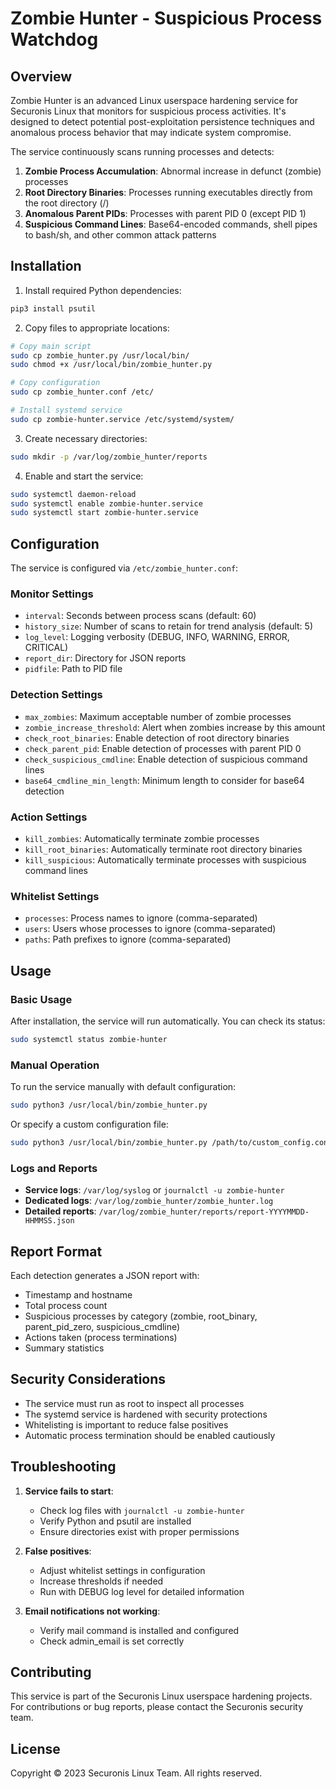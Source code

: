 # Zombie Hunter - Suspicious Process Watchdog

## Overview

Zombie Hunter is an advanced Linux userspace hardening service for Securonis Linux that monitors for suspicious process activities. It's designed to detect potential post-exploitation persistence techniques and anomalous process behavior that may indicate system compromise.

The service continuously scans running processes and detects:

1. **Zombie Process Accumulation**: Abnormal increase in defunct (zombie) processes
2. **Root Directory Binaries**: Processes running executables directly from the root directory (/)
3. **Anomalous Parent PIDs**: Processes with parent PID 0 (except PID 1)
4. **Suspicious Command Lines**: Base64-encoded commands, shell pipes to bash/sh, and other common attack patterns

## Installation

1. Install required Python dependencies:
```bash
pip3 install psutil
```

2. Copy files to appropriate locations:
```bash
# Copy main script
sudo cp zombie_hunter.py /usr/local/bin/
sudo chmod +x /usr/local/bin/zombie_hunter.py

# Copy configuration
sudo cp zombie_hunter.conf /etc/

# Install systemd service
sudo cp zombie-hunter.service /etc/systemd/system/
```

3. Create necessary directories:
```bash
sudo mkdir -p /var/log/zombie_hunter/reports
```

4. Enable and start the service:
```bash
sudo systemctl daemon-reload
sudo systemctl enable zombie-hunter.service
sudo systemctl start zombie-hunter.service
```

## Configuration

The service is configured via `/etc/zombie_hunter.conf`:

### Monitor Settings
- `interval`: Seconds between process scans (default: 60)
- `history_size`: Number of scans to retain for trend analysis (default: 5)
- `log_level`: Logging verbosity (DEBUG, INFO, WARNING, ERROR, CRITICAL)
- `report_dir`: Directory for JSON reports
- `pidfile`: Path to PID file

### Detection Settings
- `max_zombies`: Maximum acceptable number of zombie processes
- `zombie_increase_threshold`: Alert when zombies increase by this amount
- `check_root_binaries`: Enable detection of root directory binaries
- `check_parent_pid`: Enable detection of processes with parent PID 0
- `check_suspicious_cmdline`: Enable detection of suspicious command lines
- `base64_cmdline_min_length`: Minimum length to consider for base64 detection

### Action Settings
- `kill_zombies`: Automatically terminate zombie processes
- `kill_root_binaries`: Automatically terminate root directory binaries
- `kill_suspicious`: Automatically terminate processes with suspicious command lines


### Whitelist Settings
- `processes`: Process names to ignore (comma-separated)
- `users`: Users whose processes to ignore (comma-separated)
- `paths`: Path prefixes to ignore (comma-separated)

## Usage

### Basic Usage

After installation, the service will run automatically. You can check its status:

```bash
sudo systemctl status zombie-hunter
```

### Manual Operation

To run the service manually with default configuration:

```bash
sudo python3 /usr/local/bin/zombie_hunter.py
```

Or specify a custom configuration file:

```bash
sudo python3 /usr/local/bin/zombie_hunter.py /path/to/custom_config.conf
```

### Logs and Reports

- **Service logs**: `/var/log/syslog` or `journalctl -u zombie-hunter`
- **Dedicated logs**: `/var/log/zombie_hunter/zombie_hunter.log`
- **Detailed reports**: `/var/log/zombie_hunter/reports/report-YYYYMMDD-HHMMSS.json`

## Report Format

Each detection generates a JSON report with:

- Timestamp and hostname
- Total process count
- Suspicious processes by category (zombie, root_binary, parent_pid_zero, suspicious_cmdline)
- Actions taken (process terminations)
- Summary statistics

## Security Considerations

- The service must run as root to inspect all processes
- The systemd service is hardened with security protections
- Whitelisting is important to reduce false positives
- Automatic process termination should be enabled cautiously

## Troubleshooting

1. **Service fails to start**:
   - Check log files with `journalctl -u zombie-hunter`
   - Verify Python and psutil are installed
   - Ensure directories exist with proper permissions

2. **False positives**:
   - Adjust whitelist settings in configuration
   - Increase thresholds if needed
   - Run with DEBUG log level for detailed information

3. **Email notifications not working**:
   - Verify mail command is installed and configured
   - Check admin_email is set correctly

## Contributing

This service is part of the Securonis Linux userspace hardening projects. For contributions or bug reports, please contact the Securonis security team.

## License

Copyright © 2023 Securonis Linux Team. All rights reserved.
